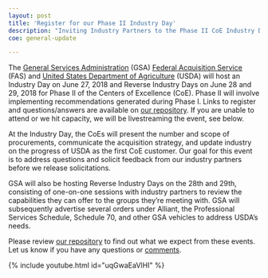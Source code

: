 ```yaml
---
layout: post
title: 'Register for our Phase II Industry Day'
description: "Inviting Industry Partners to the Phase II CoE Industry Day."
coe: general-update

---
```


The [General Services Administration](https://www.gsa.gov/) (GSA) [Federal Acquisition Service](https://www.gsa.gov/about-us/organization/federal-acquisition-service) (FAS) and [United States Department of Agriculture](https://www.usda.gov/) (USDA) will host an Industry Day on June 27, 2018 and Reverse Industry Days on June 28 and 29, 2018 for Phase II of the Centers of Excellence (CoE). Phase II will involve implementing recommendations generated during Phase I. Links to register and questions/answers are available on [our repository](https://github.com/GSA/coe-industry-day/tree/initial-commit). If you are unable to attend or we hit capacity, we will be livestreaming the event, see below.

At the Industry Day, the CoEs will present the number and scope of procurements, communicate the acquisition strategy, and update industry on the progress of USDA as the first CoE customer. Our goal for this event is to address questions and solicit feedback from our industry partners before we release solicitations.

GSA will also be hosting Reverse Industry Days on the 28th and 29th, consisting of one-on-one sessions with industry partners to review the capabilities they can offer to the groups they’re meeting with. GSA will subsequently advertise several orders under Alliant, the Professional Services Schedule, Schedule 70, and other GSA vehicles to address USDA’s needs.

Please review [our repository](https://github.com/GSA/coe-industry-day/) to find out what we expect from these events. Let us know if you have any questions or [comments](https://github.com/GSA/coe-industry-day/issues).


{% include youtube.html id="uqGwaEaVlHI" %}

